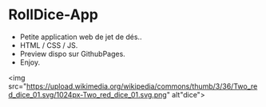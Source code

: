 # RollDice-App
* Petite application web de jet de dés..
* HTML / CSS / JS.
* Preview dispo sur GithubPages.
* Enjoy.

<img src="https://upload.wikimedia.org/wikipedia/commons/thumb/3/36/Two_red_dice_01.svg/1024px-Two_red_dice_01.svg.png" alt"dice">
